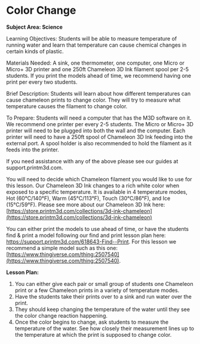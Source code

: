 # Color Change



**Subject Area: Science**

Learning Objectives: Students will be able to measure temperature of running water and learn that temperature can cause chemical changes in certain kinds of plastic.

Materials Needed: A sink, one thermometer, one computer, one Micro or Micro+ 3D printer and one 250ft Chameleon 3D Ink filament spool per 2-5 students. If you print the models ahead of time, we recommend having one print per every two students.

Brief Description: Students will learn about how different temperatures can cause chameleon prints to change color. They will try to measure what temperature causes the filament to change color.

To Prepare: Students will need a computer that has the M3D software on it. We recommend one printer per every 2-5 students. The Micro or Micro+ 3D printer will need to be plugged into both the wall and the computer. Each printer will need to have a  250ft spool of Chameleon 3D Ink feeding into the external port. A spool holder is also recommended to hold the filament as it feeds into the printer.

If you need assistance with any of the above please see our guides at support.printm3d.com.

You will need to decide which Chameleon filament you would like to use for this lesson. Our Chameleon 3D Ink changes to a rich white color when exposed to a specific temperature. It is available in 4 temperature modes, Hot \(60°C/140°F\), Warm \(45°C/113°F\), Touch \(30°C/86°F\), and Ice \(15°C/59°F\). Please see more about our Chameleon 3D Ink here: [https://store.printm3d.com/collections/3d-ink-chameleon](https://store.printm3d.com/collections/3d-ink-chameleon)

You can either print the models to use ahead of time, or have the students find & print a model following our find and print lesson plan here: https://support.printm3d.com/618643-Find--Print. For this lesson we recommend a simple model such as this one: [https://www.thingiverse.com/thing:2507540](https://www.thingiverse.com/thing:2507540).

**Lesson Plan:**

1. You can either give each pair or small group of students one Chameleon print or a few Chameleon prints in a variety of temperature modes.
2. Have the students take their prints over to a sink and run water over the print.
3. They should keep changing the temperature of the water until they see the color change reaction happening.
4. Once the color begins to change, ask students to measure the temperature of the water. See how closely their measurement lines up to the temperature at which the print is supposed to change color.


